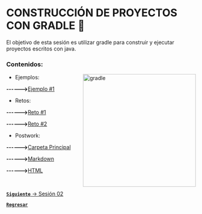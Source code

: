 # CONSTRUCCIÓN DE PROYECTOS CON GRADLE 🐘

El objetivo de esta sesión es utilizar gradle para construir y ejecutar proyectos escritos con java.

### Contenidos:

<img align="right" src="https://encrypted-tbn0.gstatic.com/images?q=tbn:ANd9GcQNREwlzeyOAYebOq9RVtMQ4k4VSr0cQfwSDLAnQ7SDSpAERkt8MlSVVk5gKivNniF1tOA&usqp=CAU" alt="gradle" width="300"/>

<ul>
    <li>
    Ejemplos:
    </li>
</ul>

<strong>------></strong>[Ejemplo #1](./ejemplos/ejemplo1/build.gradle)
<ul>
    <li>
    Retos:
    </li>
</ul>

<strong>------></strong>[Reto #1](./retos/reto1/src)

<strong>------></strong>[Reto #2](./retos/reto2/src)
  <ul>
    <li>
    Postwork:
    </li>
</ul>  

<strong>------></strong>[Carpeta Principal](./postwork)

<strong>------></strong>[Markdown](./postwork/src/markdown/quickExample.md)

<strong>------></strong>[HTML](./postwork/build/gen-html/quickExample.html)

<br>

[**`Siguiente`** -> Sesión 02](../Sesion2/Postwork)

[**`Regresar`**](../)

